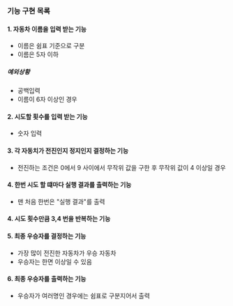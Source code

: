 ### 기능 구현 목록

#### 1. 자동차 이름을 입력 받는 기능

- 이름은 쉼표 기준으로 구분
- 이름은 5자 이하

##### 예외상황

- 공백입력
- 이름이 6자 이상인 경우

#### 2. 시도할 횟수를 입력 받는 기능

- 숫자 입력

#### 3. 각 자동치가 전진인지 정지인지 결정하는 기능

- 전진하는 조건은 0에서 9 사이에서 무작위 값을 구한 후 무작위 값이 4 이상일 경우

#### 4. 한번 시도 할 떄마다 실행 결과를 출력하는 기능

- 맨 처음 한번은 "실행 결과"를 출력

#### 4. 시도 횟수만큼 3,4 번을 반복하는 기능

#### 5. 최종 우승자를 결정하는 기능

- 가장 많이 전진한 자동차가 우승 자동차
- 우승자는 한면 이상일 수 있음

#### 6. 최종 우승자를 출력하는 기능

- 우승자가 여러명인 경우에는 쉼표로 구분지어서 출력

